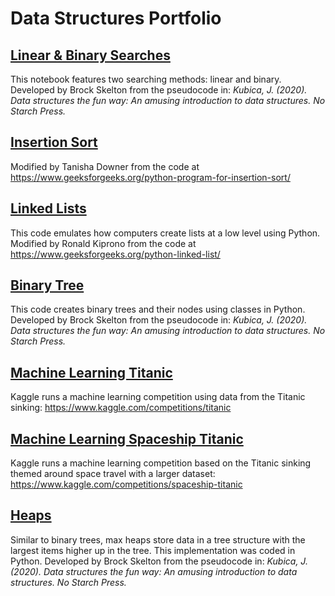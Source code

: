 # Data Structures Portfolio

## [Linear & Binary Searches](https://github.com/bedrockskeleton/data-structures/blob/main/Searches.ipynb)
This notebook features two searching methods: linear and binary.
Developed by Brock Skelton from the pseudocode in: *Kubica, J. (2020). Data structures the fun way: An amusing introduction to data structures. No Starch Press.*
## [Insertion Sort](https://github.com/bedrockskeleton/data-structures/blob/main/Insertion%20Sort.ipynb)
Modified by Tanisha Downer from the code at https://www.geeksforgeeks.org/python-program-for-insertion-sort/
## [Linked Lists](https://github.com/bedrockskeleton/data-structures/blob/main/Linked%20List.ipynb)
This code emulates how computers create lists at a low level using Python.
Modified by Ronald Kiprono from the code at https://www.geeksforgeeks.org/python-linked-list/
## [Binary Tree](https://github.com/bedrockskeleton/data-structures/blob/main/Binary%20Tree.ipynb)
This code creates binary trees and their nodes using classes in Python.
Developed by Brock Skelton from the pseudocode in: *Kubica, J. (2020). Data structures the fun way: An amusing introduction to data structures. No Starch Press.*
## [Machine Learning Titanic](https://github.com/bedrockskeleton/data-structures/blob/main/Titanic.ipynb)
Kaggle runs a machine learning competition using data from the Titanic sinking: https://www.kaggle.com/competitions/titanic
## [Machine Learning Spaceship Titanic](https://github.com/bedrockskeleton/data-structures/blob/main/Spaceship%20Titanic.ipynb)
Kaggle runs a machine learning competition based on the Titanic sinking themed around space travel with a larger dataset: https://www.kaggle.com/competitions/spaceship-titanic
## [Heaps](https://github.com/bedrockskeleton/data-structures/blob/main/Heap.ipynb)
Similar to binary trees, max heaps store data in a tree structure with the largest items higher up in the tree. This implementation was coded in Python.
Developed by Brock Skelton from the pseudocode in: *Kubica, J. (2020). Data structures the fun way: An amusing introduction to data structures. No Starch Press.*
